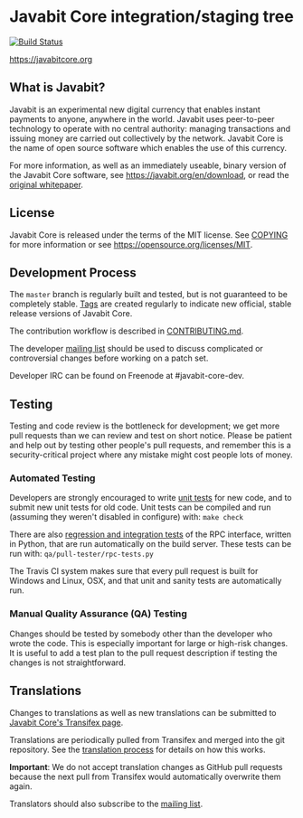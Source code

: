 Javabit Core integration/staging tree
=====================================

[![Build Status](https://travis-ci.org/javabit/javabit.svg?branch=master)](https://travis-ci.org/javabit/javabit)

https://javabitcore.org

What is Javabit?
----------------

Javabit is an experimental new digital currency that enables instant payments to
anyone, anywhere in the world. Javabit uses peer-to-peer technology to operate
with no central authority: managing transactions and issuing money are carried
out collectively by the network. Javabit Core is the name of open source
software which enables the use of this currency.

For more information, as well as an immediately useable, binary version of
the Javabit Core software, see https://javabit.org/en/download, or read the
[original whitepaper](https://javabitcore.org/javabit.pdf).

License
-------

Javabit Core is released under the terms of the MIT license. See [COPYING](COPYING) for more
information or see https://opensource.org/licenses/MIT.

Development Process
-------------------

The `master` branch is regularly built and tested, but is not guaranteed to be
completely stable. [Tags](https://github.com/javabit/javabit/tags) are created
regularly to indicate new official, stable release versions of Javabit Core.

The contribution workflow is described in [CONTRIBUTING.md](CONTRIBUTING.md).

The developer [mailing list](https://lists.linuxfoundation.org/mailman/listinfo/javabit-dev)
should be used to discuss complicated or controversial changes before working
on a patch set.

Developer IRC can be found on Freenode at #javabit-core-dev.

Testing
-------

Testing and code review is the bottleneck for development; we get more pull
requests than we can review and test on short notice. Please be patient and help out by testing
other people's pull requests, and remember this is a security-critical project where any mistake might cost people
lots of money.

### Automated Testing

Developers are strongly encouraged to write [unit tests](/doc/unit-tests.md) for new code, and to
submit new unit tests for old code. Unit tests can be compiled and run
(assuming they weren't disabled in configure) with: `make check`

There are also [regression and integration tests](/qa) of the RPC interface, written
in Python, that are run automatically on the build server.
These tests can be run with: `qa/pull-tester/rpc-tests.py`

The Travis CI system makes sure that every pull request is built for Windows
and Linux, OSX, and that unit and sanity tests are automatically run.

### Manual Quality Assurance (QA) Testing

Changes should be tested by somebody other than the developer who wrote the
code. This is especially important for large or high-risk changes. It is useful
to add a test plan to the pull request description if testing the changes is
not straightforward.

Translations
------------

Changes to translations as well as new translations can be submitted to
[Javabit Core's Transifex page](https://www.transifex.com/projects/p/javabit/).

Translations are periodically pulled from Transifex and merged into the git repository. See the
[translation process](doc/translation_process.md) for details on how this works.

**Important**: We do not accept translation changes as GitHub pull requests because the next
pull from Transifex would automatically overwrite them again.

Translators should also subscribe to the [mailing list](https://groups.google.com/forum/#!forum/javabit-translators).
